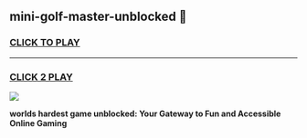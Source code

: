 
## mini-golf-master-unblocked 👋
<h3>
<a href="https://premium.freeplayer.one?title=mini-golf-master-unblocked&ref=14F">CLICK TO PLAY</a></h3>
<hr>

<h3>
<a href="https://premium.freeplayer.one?title=mini-golf-master-unblocked&ref=14F">CLICK 2 PLAY</a>
  
</h3>

<a href="https://premium.freeplayer.one?title=mini-golf-master-unblocked&ref=12F/"><img src="https://clearcache.store/games.png"></a>


**worlds hardest game unblocked: Your Gateway to Fun and Accessible Online Gaming**
